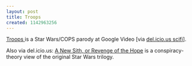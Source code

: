 ```yaml
---
layout: post
title: Troops
created: 1142963256
---
```

<a href="http://video.google.com/videoplay?docid=-5351101160052590481&q=troops">Troops </a> is a Star Wars/COPS parody at Google Video [via <a href="http://del.icio.us/tag/scifi">del.icio.us scifi</a>].

Also via del.icio.us: <a href="http://www.morningstar.nildram.co.uk/A_New_Sith.html">A New Sith, or Revenge of the Hope</a> is a conspiracy-theory view of the original Star Wars trilogy.
